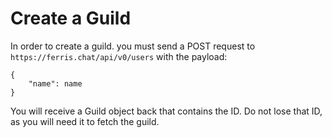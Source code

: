 # Create a Guild

In order to create a guild. you must send a POST request to `https://ferris.chat/api/v0/users` with the payload:
```
{
    "name": name
}
```

You will receive a Guild object back that contains the ID. Do not lose that ID, as you will need it to fetch the guild.